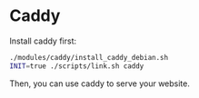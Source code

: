 # Caddy

Install caddy first:

```bash
./modules/caddy/install_caddy_debian.sh
INIT=true ./scripts/link.sh caddy
```

Then, you can use caddy to serve your website.